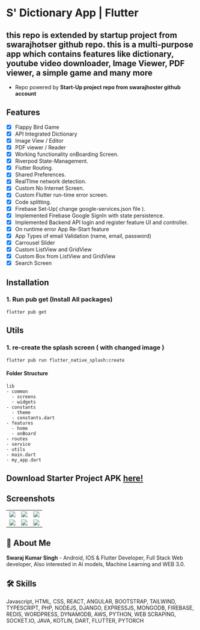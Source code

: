 # S' Dictionary App | Flutter
## this repo is extended by startup project from swarajhotser github repo. this is a multi-purpose app which contains features like dictionary, youtube video downloader, Image Viewer, PDF viewer, a simple game and many more

- Repo powered by **Start-Up project repo from swarajhoster github account**

## Features
- [x] Flappy Bird Game
- [x] API Integrated Dictionary
- [x] Image View / Editor
- [x] PDF viewer / Reader
- [x] Working functionality onBoarding Screen.
- [x] Riverpod State-Management.
- [x] Flutter Routing.
- [x] Shared Preferences.
- [x] RealTIme network detection.
- [x] Custom No Internet Screen.
- [x] Custom Flutter run-time error screen.
- [x] Code splitting.
- [x] Firebase Set-Up( change google-services.json file ).
- [x] Implemented Firebase Google SignIn with state persistence.
- [x] Implemented Backend API login and register feature UI and controller.
- [x] On runtime error App Re-Start feature
- [x] App Types of email Validation (name, email, password)
- [x] Carrousel Slider
- [x] Custom ListView and GridView
- [x] Custom Box from ListView and GridView
- [x] Search Screen

## Installation

### 1. Run pub get (Install All packages)

```
flutter pub get
```

## Utils

### 1. re-create the splash screen ( with changed image )

```
flutter pub run flutter_native_splash:create
```

#### Folder Structure

```
lib
- common
  - screens
  - widgets
- constants
  - theme
  - constants.dart
- features
  - home
  - onBoard
- routes
- service
- utils
- main.dart
- my_app.dart
```


## **Download Starter Project APK [here!](https://drive.google.com/file/d/1ckdrXa_kv703Sw-tlXXDwmPj6TSMc5C3/view?usp=sharing)**

## Screenshots

|  |  |  |
| :---:  | :---:  | :---:  |
| ![](https://res.cloudinary.com/swaraj-cloud/image/upload/v1663771660/github%20images/sahnpmr56y2kshjugnfn.jpg) | ![](https://res.cloudinary.com/swaraj-cloud/image/upload/v1663771660/github%20images/xnro9ownte0f7s8p5e8a.jpg) | ![](https://res.cloudinary.com/swaraj-cloud/image/upload/v1663771659/github%20images/wuwwp2kqk9wjshkopepp.jpg) 
| ![](https://res.cloudinary.com/swaraj-cloud/image/upload/v1663771659/github%20images/ilel8ixqeuaxnbuyjfp1.jpg) | ![](https://res.cloudinary.com/swaraj-cloud/image/upload/v1663771659/github%20images/govpyu70mtvvlro9n6jj.jpg) | ![](https://res.cloudinary.com/swaraj-cloud/image/upload/v1663771659/github%20images/krxzcejj6wg5y7juh4yg.jpg) 




## 🚀 About Me

**Swaraj Kumar Singh** - Android, IOS & Flutter Developer, Full Stack Web developer, Also interested in AI models, Machine Learning and WEB 3.0.


## 🛠 Skills
Javascript, HTML, CSS, REACT, ANGULAR, BOOTSTRAP, TAILWIND, TYPESCRIPT, PHP, NODEJS, DJANGO, EXPRESSJS, MONGODB, FIREBASE, REDIS, WORDPRESS, DYNAMODB, AWS, PYTHON, WEB SCRAPING, SOCKET.IO, JAVA, KOTLIN, DART, FLUTTER, PYTORCH